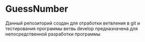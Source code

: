 ﻿# GuessNumber
Данный репозиторий создан для отработки ветвления в git и тестирования программы
ветвь develop предназначена для непосредственной разработки программы
